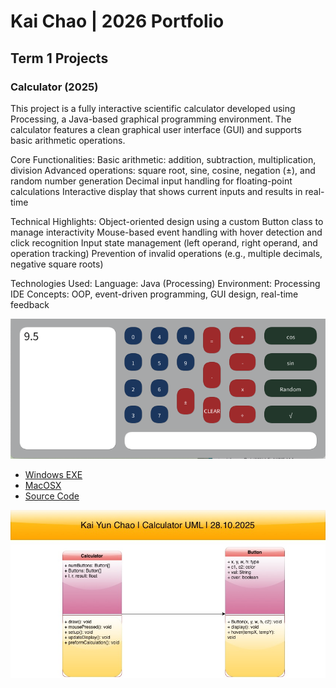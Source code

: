 # Kai Chao | 2026 Portfolio

## Term 1 Projects

### Calculator (2025)

This project is a fully interactive scientific calculator developed using Processing, a Java-based graphical programming environment. The calculator features a clean graphical user interface (GUI) and supports basic arithmetic operations. 

Core Functionalities:
Basic arithmetic: addition, subtraction, multiplication, division
Advanced operations: square root, sine, cosine, negation (±), and random number generation
Decimal input handling for floating-point calculations
Interactive display that shows current inputs and results in real-time

Technical Highlights:
Object-oriented design using a custom Button class to manage interactivity
Mouse-based event handling with hover detection and click recognition
Input state management (left operand, right operand, and operation tracking)
Prevention of invalid operations (e.g., multiple decimals, negative square roots)

Technologies Used:
Language: Java (Processing)
Environment: Processing IDE
Concepts: OOP, event-driven programming, GUI design, real-time feedback

![Running Calculator](https://github.com/Kai535813/portfolio/blob/main/images/Calc%20Ex.png?raw=true)

* [Windows EXE](https://github.com/Kai535813/portfolio/blob/main/src/windows-amd64.zip)
* [MacOSX](https://github.com/Kai535813/portfolio/blob/main/src/macos-aarch64.zip)
* [Source Code](https://github.com/Kai535813/portfolio/tree/main/src/CalculatorF)

![Calculator UML](https://github.com/Kai535813/portfolio/blob/main/images/Calculator%20UML.jpg?raw=true)
